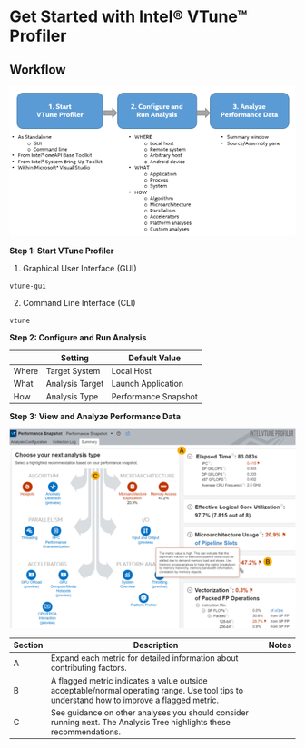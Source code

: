 # Get Started with Intel® VTune™ Profiler

<!--## [Introduction](https://github.com/KhairulIzwan/Study-Session-vtune)-->

<!--## [Installation](https://github.com/KhairulIzwan/Study-Session-vtune/blob/main/Prerequisites.md)-->

## Workflow

![VTune Workflow](https://github.com/KhairulIzwan/Study-Session-vtune/blob/main/img/workflowVTune.png)

**Step 1: Start VTune Profiler**

1. Graphical User Interface (GUI)
```
vtune-gui
```

2. Command Line Interface (CLI)
```
vtune
```

**Step 2: Configure and Run Analysis**

|             | Setting             | Default Value            |
| ----------- | ------------------- | ------------------------ |
| Where       | Target System       | Local Host               |
| What        | Analysis Target     | Launch Application       |
| How         | Analysis Type       | Performance Snapshot     |

**Step 3: View and Analyze Performance Data**

![Performance Snapshot Summary](https://github.com/KhairulIzwan/Study-Session-vtune/blob/main/img/summaryPS.png)

| Section     | Description         | Notes            |
| ----------- | ------------------- | -----------------|
| A           | Expand each metric for detailed information about contributing factors.      |                |
| B           | A flagged metric indicates a value outside acceptable/normal operating range. Use tool tips to understand how to improve a flagged metric.     |    |
| C           | See guidance on other analyses you should consider running next. The Analysis Tree highlights these recommendations.       |      |


<!--1. Run Analysis Performance Snapshot (ps)-->

<!--**The goal of performance optimization is to get the highest possible performance gain with the least possible investment of time and effort.**-->

<!--### Why run PS?-->
<!--1. Highlighting the main problem areas in your application and providing metrics to estimate their severity.-->
<!--2. Focus on the most acute problems, solving which can yield the highest performance gain.-->

<!--## How to Interpret Result Data Performance Snapshot-->


